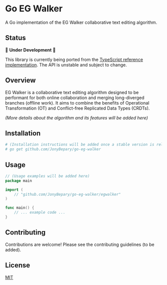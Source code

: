 # Go EG Walker

A Go implementation of the EG Walker collaborative text editing algorithm.

## Status

🚧 **Under Development** 🚧

This library is currently being ported from the [TypeScript reference implementation](https://github.com/josephg/eg-walker-reference/tree/masters). The API is unstable and subject to change.

## Overview

EG Walker is a collaborative text editing algorithm designed to be performant for both online collaboration and merging long-diverged branches (offline work). It aims to combine the benefits of Operational Transformation (OT) and Conflict-free Replicated Data Types (CRDTs).

*(More details about the algorithm and its features will be added here)*

## Installation

```bash
# (Installation instructions will be added once a stable version is released)
# go get github.com/JonyBepary/go-eg-walker
```

## Usage

```go
// (Usage examples will be added here)
package main

import (
	// "github.com/JonyBepary/go-eg-walker/egwalker"
)

func main() {
	// ... example code ...
}

```

## Contributing

Contributions are welcome! Please see the contributing guidelines (to be added).

## License

[MIT](LICENSE)
